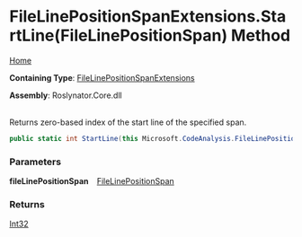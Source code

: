 # FileLinePositionSpanExtensions\.StartLine\(FileLinePositionSpan\) Method

[Home](../../../README.md)

**Containing Type**: [FileLinePositionSpanExtensions](../README.md)

**Assembly**: Roslynator\.Core\.dll

\
Returns zero\-based index of the start line of the specified span\.

```csharp
public static int StartLine(this Microsoft.CodeAnalysis.FileLinePositionSpan fileLinePositionSpan)
```

### Parameters

**fileLinePositionSpan** &ensp; [FileLinePositionSpan](https://docs.microsoft.com/en-us/dotnet/api/microsoft.codeanalysis.filelinepositionspan)

### Returns

[Int32](https://docs.microsoft.com/en-us/dotnet/api/system.int32)

